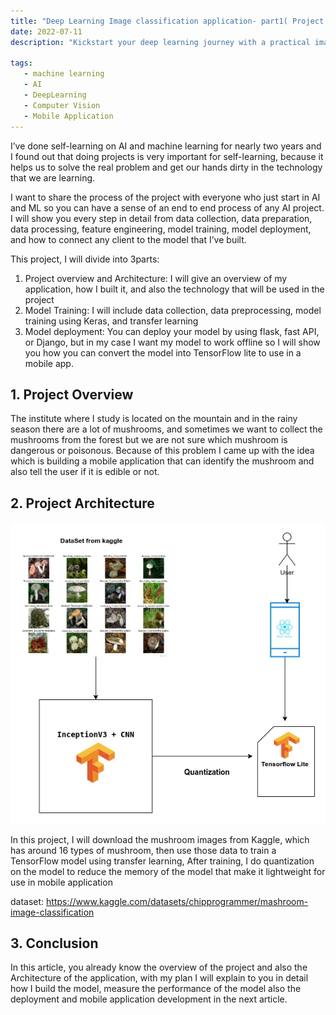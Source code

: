 ```yaml
---
title: "Deep Learning Image classification application- part1( Project Overview) "
date: 2022-07-11
description: "Kickstart your deep learning journey with a practical image classification project! This article lays the groundwork—covering the project goal, tech stack, dataset choices, and architecture plan. "

tags:
   - machine learning 
   - AI
   - DeepLearning
   - Computer Vision
   - Mobile Application
---
```


I’ve done self-learning on AI and machine learning for nearly two years and I found out that doing projects is very important for self-learning, because it helps us to solve the real problem and get our hands dirty in the technology that we are learning.

I want to share the process of the project with everyone who just start in AI and ML so you can have a sense of an end to end process of any AI project. I will show you every step in detail from data collection, data preparation, data processing, feature engineering, model training, model deployment, and how to connect any client to the model that I’ve built.

This project, I will divide into 3parts:

1. Project overview and Architecture: I will give an overview of my application, how I built it, and also the technology that will be used in the project
2. Model Training: I will include data collection, data preprocessing, model training using Keras, and transfer learning
3. Model deployment: You can deploy your model by using flask, fast API, or Django, but in my case I want my model to work offline so I will show you how you can convert the model into TensorFlow lite to use in a mobile app.
## 1. Project Overview
The institute where I study is located on the mountain and in the rainy season there are a lot of mushrooms, and sometimes we want to collect the mushrooms from the forest but we are not sure which mushroom is dangerous or poisonous. Because of this problem I came up with the idea which is building a mobile application that can identify the mushroom and also tell the user if it is edible or not.

## 2. Project Architecture
![](https://raw.githubusercontent.com/seabnavin19/Resource-For-Public-Article/main/Articles/2022_07_11_deeplearning_image_classification_part_1/1_0.webp)

In this project, I will download the mushroom images from Kaggle, which has around 16 types of mushroom, then use those data to train a TensorFlow model using transfer learning, After training, I do quantization on the model to reduce the memory of the model that make it lightweight for use in mobile application

dataset: https://www.kaggle.com/datasets/chipprogrammer/mashroom-image-classification

## 3. Conclusion
In this article, you already know the overview of the project and also the Architecture of the application, with my plan I will explain to you in detail how I build the model, measure the performance of the model also the deployment and mobile application development in the next article.
